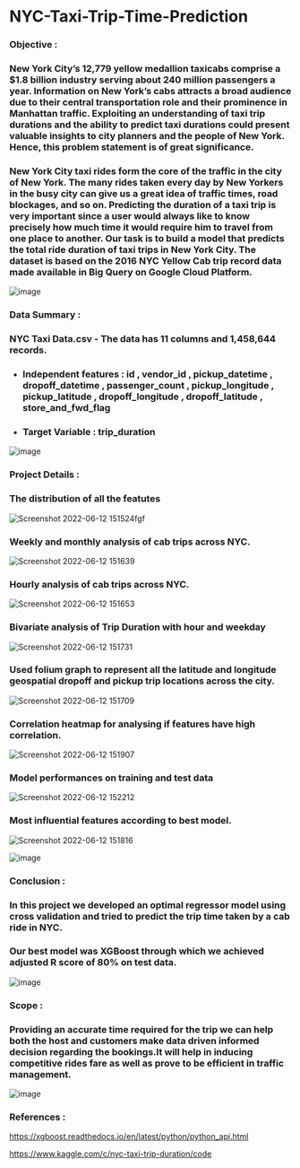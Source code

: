 # NYC-Taxi-Trip-Time-Prediction
### **Objective** : 
### New York City’s 12,779 yellow medallion taxicabs comprise a $1.8 billion industry serving about 240 million passengers a year. Information on New York’s cabs attracts a broad audience due to their central transportation role and their prominence in Manhattan traffic. Exploiting an understanding of taxi trip durations and the ability to predict taxi durations could present valuable insights to city planners and the people of New York. Hence, this problem statement is of great significance.
### New York City taxi rides form the core of the traffic in the city of New York. The many rides taken every day by New Yorkers in the busy city can give us a great idea of traffic times, road blockages, and so on. Predicting the duration of a taxi trip is very important since a user would always like to know precisely how much time it would require him to travel from one place to another. Our task is to build a model that predicts the total ride duration of taxi trips in New York City. The dataset is based on the 2016 NYC Yellow Cab trip record data made available in Big Query on Google Cloud Platform.
![image](https://user-images.githubusercontent.com/98027899/173228627-6c6eaebc-032c-4e68-a5a9-c2b6a3223745.png)


### **Data Summary** : 
### NYC Taxi Data.csv -  The data has 11 columns and 1,458,644 records.
* ### Independent features : id , vendor_id , pickup_datetime , dropoff_datetime , passenger_count , pickup_longitude , pickup_latitude , dropoff_longitude , dropoff_latitude , store_and_fwd_flag 
* ### Target Variable : trip_duration
![image](https://user-images.githubusercontent.com/98027899/173228822-c7d05dad-fc6d-40d7-9a56-bbcfc2b1a004.png)


### **Project Details** :

### The distribution of all the featutes
![Screenshot 2022-06-12 151524fgf](https://user-images.githubusercontent.com/98027899/173227559-dd76f72a-c642-4d78-bbf0-84888c5fba28.png)

### Weekly and monthly analysis of cab trips across NYC.
![Screenshot 2022-06-12 151639](https://user-images.githubusercontent.com/98027899/173227564-9fde1105-8f26-40fb-b4c3-4eb298471efe.png)

### Hourly analysis of cab trips across NYC.
![Screenshot 2022-06-12 151653](https://user-images.githubusercontent.com/98027899/173227568-31dfb2ba-2d95-4587-b33d-40e60a455aaa.png)

### Bivariate analysis of Trip Duration with hour and weekday
![Screenshot 2022-06-12 151731](https://user-images.githubusercontent.com/98027899/173227574-f57a036f-956f-4119-ac66-50e19f4d0b6f.png)

### Used folium graph to represent all the latitude and longitude geospatial dropoff and pickup trip locations across the city.
![Screenshot 2022-06-12 151709](https://user-images.githubusercontent.com/98027899/173227570-e2bd993b-d089-4da4-96f6-eb7729febc1f.png)

### Correlation heatmap for analysing if features have high correlation.
![Screenshot 2022-06-12 151907](https://user-images.githubusercontent.com/98027899/173227582-bfa1de26-56bd-413b-af5f-b05c33d66b55.png)

### Model performances on training and test data
![Screenshot 2022-06-12 152212](https://user-images.githubusercontent.com/98027899/173227640-851e090e-2ac7-433b-9005-27e76de86c54.png)

### Most influential features according to best model.
![Screenshot 2022-06-12 151816](https://user-images.githubusercontent.com/98027899/173227590-85801b2d-ad65-4cf9-b134-5580eba4e428.png)


![image](https://user-images.githubusercontent.com/98027899/173228827-a32b9e35-7555-4531-99c5-5f71ae363d40.png)

### **Conclusion** :
### In this project we developed an optimal regressor model using cross validation and tried to predict the trip time taken by a cab ride in NYC.
### Our best model was XGBoost through which we achieved adjusted R score of 80% on test data.

![image](https://user-images.githubusercontent.com/98027899/173228948-dbb73f86-11bd-489d-9ede-2195bf2630da.png)

### **Scope** :
### Providing an accurate time required for the trip we can help both the host and customers make data driven informed decision regarding the bookings.It will help in inducing competitive rides fare as well as prove to be efficient in traffic management.

![image](https://user-images.githubusercontent.com/98027899/173228828-b47f7a35-c2d0-4b1d-8eff-70b6ce2d77e1.png)

### **References** :
https://xgboost.readthedocs.io/en/latest/python/python_api.html

https://www.kaggle.com/c/nyc-taxi-trip-duration/code
